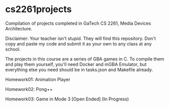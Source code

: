 # cs2261projects
Compilation of projects completed in GaTech CS 2261, Media Devices Architecture.

Disclaimer: Your teacher isn't stupid. They will find this repository. Don't copy and paste my code and submit it as your own to any class at any school.

The projects in this course are a series of GBA games in C. To compile them and play them yourself, you'll need Docker and mGBA Emulator, but everything else you need should be in tasks.json and Makefile already. 

Homework01: Animation Player

Homework02: Pong++

Homework03: Game in Mode 3 [Open Ended] (In Progress)
